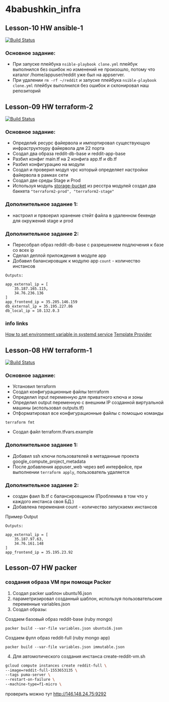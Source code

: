 # 4babushkin_infra

## Lesson-10 HW ansible-1

[![Build Status](https://travis-ci.com/otus-devops-2019-02/4babushkin_infra.svg?branch=ansible-1)](https://travis-ci.com/otus-devops-2019-02/4babushkin_infra)

### Основное задание:
* При запуске плейбука `nsible-playbook clone.yml` плейбук выполнился без ошибок но изменений не произошло, потому что каталог /home/appuser/reddit уже был на appserver.
* При удалении `rm -rf ~/reddit` и запуске плейбука `nsible-playbook clone.yml` плейбук выполнился без ошибок и склонировал наш репозиторий 


## Lesson-09 HW terraform-2

[![Build Status](https://travis-ci.com/otus-devops-2019-02/4babushkin_infra.svg?branch=terraform-2)](https://travis-ci.com/otus-devops-2019-02/4babushkin_infra)

### Основное задание:
* Определиk ресурс файервола и импортировал существующую инфраструктоуру файервола для 22 порта
* Создал два образа reddit-db-base и reddit-app-base
* Разбил конфиг main.tf на 2 конфига app.tf и db.tf
* Разбил конфигурацию на модули
* Создал и проверил модул vpc который определяет настройки файервола в рамках сети
* Создал две среды Stage и Prod
* Используя модуль [storage-bucket](https://registry.terraform.io/modules/SweetOps/storage-bucket/google/0.2.0) из ресстра модулей создал два баккета `"terraform2-prod", "terraform2-stage"`

### Дополнительное задание 1:
* настроил и првоерил хранение стейт файла в удаленном бекенде для окружений stage и prod

### Дополнительное задание 2:
* Пересобрал образ reddit-db-base с разрешением подлючения к базе со всех ip
* Сделал деплой прилождения в модуле app
* Добавил балансировщик к модулю app `count` - количество инстансов
```
Outputs:

app_external_ip = [
    35.187.165.115,
    34.76.236.136
]
app_frontend_ip = 35.205.146.159
db_external_ip = 35.195.227.86
db_local_ip = 10.132.0.3
```

### info links
  [How to set environment variable in systemd service](https://serverfault.com/questions/413397/how-to-set-environment-variable-in-systemd-service)
  [Template Provider](https://www.terraform.io/docs/providers/template/index.html)



## Lesson-08 HW terraform-1

[![Build Status](https://travis-ci.com/otus-devops-2019-02/4babushkin_infra.svg?branch=terraform-1)](https://travis-ci.com/otus-devops-2019-02/4babushkin_infra)

### Основное задание:
* Установил terraform
* Создал конфигурационные файлы terrraform
* Определил input переменную для приватного ключа и зоны 
* Определил output переменную с внешним IP созданной виртуальной машины (использовал outputs.tf)
* Отформатировал все конфигурационные файлы с помощью команды
```
terraform fmt
```
* Создал файл terraform.tfvars.example

### Дополнительное задание 1:
* Добавил ssh ключи пользователей в метаданные проекта google_compute_project_metadata
* После добавления appuser_web через веб интерфейсе, при выполнении `terraform apply`, пользователь удаляется

### Дополнительное задание 2:
* создан фаил lb.tf с балансировщиком (Проблемма в том что у каждого инстанса своя БД.)
* Добавлена переменаня count -  количество запускаемх инстансов

Пример Output
```
Outputs:

app_external_ip = [
    35.187.97.63,
    34.76.161.148
]
app_frontend_ip = 35.195.23.92

```



## Lesson-07 HW packer
### создания образа VM при помощи Packer

 1) Создал packer шаблон ubuntu16.json
 2) параметризировал созданный шаблон, используя пользовательские переменные variables.json
 3) Создал образы:

  Создаем базовый образ reddit-base (ruby mongo)
  ```
  packer build --var-file variables.json ubuntu16.json
  ```

  Создаем фулл образ reddit-full (ruby mongo app)
  ```
  packer build --var-file variables.json immutable.json
  ```

 4) Для автомотического создания инстанса create-reddit-vm.sh
  
  ```sh
  gcloud compute instances create reddit-full \
  --image=reddit-full-1553653135 \
  --tags puma-server \
  --restart-on-failure \
  --machine-type=f1-micro \
  ```

проверить можно тут http://146.148.24.75:9292


